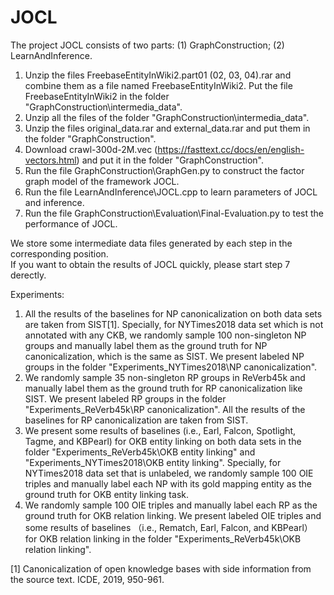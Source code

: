 # JOCL

The project JOCL consists of two parts: (1) GraphConstruction; (2) LearnAndInference.

1. Unzip the files FreebaseEntityInWiki2.part01 (02, 03, 04).rar and combine them as a file named FreebaseEntityInWiki2. Put the file FreebaseEntityInWiki2 in the folder "GraphConstruction\intermedia_data".
2. Unzip all the files of the folder "GraphConstruction\intermedia_data".
3. Unzip the files original_data.rar and external_data.rar and put them in the folder "GraphConstruction".
4. Download crawl-300d-2M.vec (https://fasttext.cc/docs/en/english-vectors.html) and put it in the folder "GraphConstruction".
5. Run the file GraphConstruction\GraphGen.py to construct the factor graph model of the framework JOCL.
6. Run the file LearnAndInference\JOCL.cpp to learn parameters of JOCL and inference.
7. Run the file GraphConstruction\Evaluation\Final-Evaluation.py to test the performance of JOCL. 

We store some intermediate data files generated by each step in the corresponding position.  
If you want to obtain the results of JOCL quickly, please start step 7 derectly.


Experiments:

1. All the results of the baselines for NP canonicalization on both data sets are taken from SIST[1]. Specially, for NYTimes2018 data set which is not annotated with any CKB, we  randomly sample 100 non-singleton NP groups and manually label them as the ground truth for NP canonicalization, which is the same as SIST. We present labeled NP groups in the folder "Experiments_NYTimes2018\NP canonicalization". 
2. We randomly sample 35 non-singleton RP groups in ReVerb45k and manually label them as the ground truth for RP canonicalization like SIST. We present labeled RP groups in the folder "Experiments_ReVerb45k\RP canonicalization". All the results of the baselines for RP canonicalization are taken from SIST.
3. We present some results of baselines (i.e., Earl, Falcon, Spotlight, Tagme, and KBPearl) for OKB entity linking on both data sets in the folder "Experiments_ReVerb45k\OKB entity linking" and "Experiments_NYTimes2018\OKB entity linking". Specially, for NYTimes2018 data set that is unlabeled, we randomly sample 100 OIE triples and manually label each NP with its gold mapping entity as the ground truth for OKB entity linking task.
4. We randomly sample 100 OIE triples and manually label each RP as the ground truth for OKB relation linking. We present labeled OIE triples and some results of baselines （i.e., Rematch, Earl, Falcon, and KBPearl） for OKB relation linking in the folder "Experiments_ReVerb45k\OKB relation linking".

 
 
[1] Canonicalization of open knowledge bases with side information from the source text. ICDE, 2019, 950-961.
